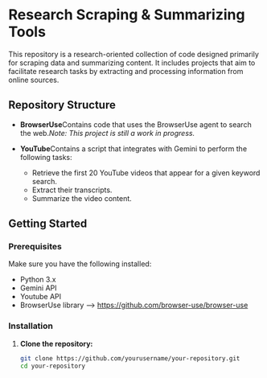 # Research Scraping & Summarizing Tools

This repository is a research-oriented collection of code designed primarily for scraping data and summarizing content. It includes projects that aim to facilitate research tasks by extracting and processing information from online sources.

## Repository Structure

- **BrowserUse**Contains code that uses the BrowserUse agent to search the web.*Note: This project is still a work in progress.*
- **YouTube**Contains a script that integrates with Gemini to perform the following tasks:

  - Retrieve the first 20 YouTube videos that appear for a given keyword search.
  - Extract their transcripts.
  - Summarize the video content.

## Getting Started

### Prerequisites

Make sure you have the following installed:

- Python 3.x
- Gemini API
- Youtube API
- BrowserUse library --> https://github.com/browser-use/browser-use

### Installation

1. **Clone the repository:**
   ```bash
   git clone https://github.com/yourusername/your-repository.git
   cd your-repository
   ```
